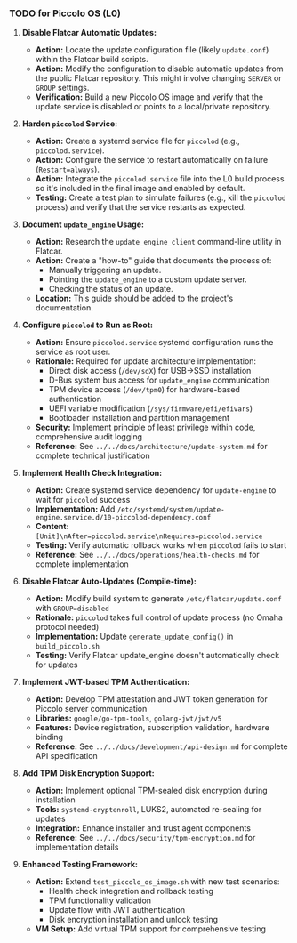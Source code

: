 ### TODO for Piccolo OS (L0)

1.  **Disable Flatcar Automatic Updates:**
    *   **Action:** Locate the update configuration file (likely `update.conf`) within the Flatcar build scripts.
    *   **Action:** Modify the configuration to disable automatic updates from the public Flatcar repository. This might involve changing `SERVER` or `GROUP` settings.
    *   **Verification:** Build a new Piccolo OS image and verify that the update service is disabled or points to a local/private repository.

2.  **Harden `piccolod` Service:**
    *   **Action:** Create a systemd service file for `piccolod` (e.g., `piccolod.service`).
    *   **Action:** Configure the service to restart automatically on failure (`Restart=always`).
    *   **Action:** Integrate the `piccolod.service` file into the L0 build process so it's included in the final image and enabled by default.
    *   **Testing:** Create a test plan to simulate failures (e.g., kill the `piccolod` process) and verify that the service restarts as expected.

3.  **Document `update_engine` Usage:**
    *   **Action:** Research the `update_engine_client` command-line utility in Flatcar.
    *   **Action:** Create a "how-to" guide that documents the process of:
        *   Manually triggering an update.
        *   Pointing the `update_engine` to a custom update server.
        *   Checking the status of an update.
    *   **Location:** This guide should be added to the project's documentation.

4.  **Configure `piccolod` to Run as Root:**
    *   **Action:** Ensure `piccolod.service` systemd configuration runs the service as root user.
    *   **Rationale:** Required for update architecture implementation:
        *   Direct disk access (`/dev/sdX`) for USB→SSD installation
        *   D-Bus system bus access for `update_engine` communication
        *   TPM device access (`/dev/tpm0`) for hardware-based authentication
        *   UEFI variable modification (`/sys/firmware/efi/efivars`)
        *   Bootloader installation and partition management
    *   **Security:** Implement principle of least privilege within code, comprehensive audit logging
    *   **Reference:** See `../../docs/architecture/update-system.md` for complete technical justification

5.  **Implement Health Check Integration:**
    *   **Action:** Create systemd service dependency for `update-engine` to wait for `piccolod` success
    *   **Implementation:** Add `/etc/systemd/system/update-engine.service.d/10-piccolod-dependency.conf`
    *   **Content:** `[Unit]\nAfter=piccolod.service\nRequires=piccolod.service`
    *   **Testing:** Verify automatic rollback works when `piccolod` fails to start
    *   **Reference:** See `../../docs/operations/health-checks.md` for complete implementation

6.  **Disable Flatcar Auto-Updates (Compile-time):**
    *   **Action:** Modify build system to generate `/etc/flatcar/update.conf` with `GROUP=disabled`
    *   **Rationale:** `piccolod` takes full control of update process (no Omaha protocol needed)
    *   **Implementation:** Update `generate_update_config()` in `build_piccolo.sh`
    *   **Testing:** Verify Flatcar update_engine doesn't automatically check for updates

7.  **Implement JWT-based TPM Authentication:**
    *   **Action:** Develop TPM attestation and JWT token generation for Piccolo server communication
    *   **Libraries:** `google/go-tpm-tools`, `golang-jwt/jwt/v5`
    *   **Features:** Device registration, subscription validation, hardware binding
    *   **Reference:** See `../../docs/development/api-design.md` for complete API specification

8.  **Add TPM Disk Encryption Support:**
    *   **Action:** Implement optional TPM-sealed disk encryption during installation
    *   **Tools:** `systemd-cryptenroll`, LUKS2, automated re-sealing for updates
    *   **Integration:** Enhance installer and trust agent components
    *   **Reference:** See `../../docs/security/tpm-encryption.md` for implementation details

9.  **Enhanced Testing Framework:**
    *   **Action:** Extend `test_piccolo_os_image.sh` with new test scenarios:
        *   Health check integration and rollback testing
        *   TPM functionality validation
        *   Update flow with JWT authentication
        *   Disk encryption installation and unlock testing
    *   **VM Setup:** Add virtual TPM support for comprehensive testing
